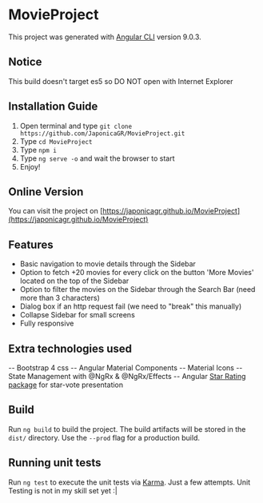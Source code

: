 # MovieProject

This project was generated with [Angular CLI](https://github.com/angular/angular-cli) version 9.0.3.

## Notice 

This build doesn't target es5 so DO NOT open with Internet Explorer

## Installation Guide

1. Open terminal and type `git clone https://github.com/JaponicaGR/MovieProject.git`
2. Type `cd MovieProject`
3. Type `npm i`
4. Type `ng serve -o` and wait the browser to start
5. Enjoy!

## Online Version

You can visit the project on [https://japonicagr.github.io/MovieProject](https://japonicagr.github.io/MovieProject)

## Features

- Basic navigation to movie details through the Sidebar
- Option to fetch +20 movies for every click on the button 'More Movies' located on the top of the Sidebar
- Option to filter the movies on the Sidebar through the Search Bar (need more than 3 characters)
- Dialog box if an http request fail (we need to "break" this manually)
- Collapse Sidebar for small screens
- Fully responsive

## Extra technologies used

-- Bootstrap 4 css
-- Angular Material Components
-- Material Icons
-- State Management with @NgRx & @NgRx/Effects
-- Angular [Star Rating package](https://www.npmjs.com/package/angular-star-rating) for star-vote presentation  

## Build

Run `ng build` to build the project. The build artifacts will be stored in the `dist/` directory. Use the `--prod` flag for a production build.

## Running unit tests

Run `ng test` to execute the unit tests via [Karma](https://karma-runner.github.io).
Just a few attempts. Unit Testing is not in my skill set yet :|

